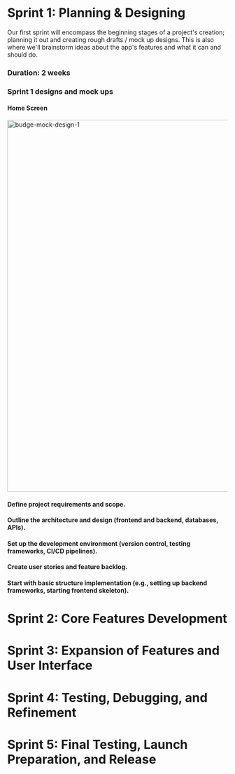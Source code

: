 # Sprint 1: Planning & Designing
Our first sprint will encompass the beginning stages of a project's creation; planning it out and creating rough drafts / mock up designs. This is also where we'll brainstorm ideas about the app's features and what it can and should do.

### Duration: 2 weeks 

### Sprint 1 designs and mock ups

#### Home Screen
<img width="850" alt="budge-mock-design-1" src="https://github.com/user-attachments/assets/7ca0ba5f-1bb8-4ed8-a403-2a5fc8e182df">

#### Define project requirements and scope.
#### Outline the architecture and design (frontend and backend, databases, APIs).
#### Set up the development environment (version control, testing frameworks, CI/CD pipelines).
#### Create user stories and feature backlog.
#### Start with basic structure implementation (e.g., setting up backend frameworks, starting frontend skeleton).


# Sprint 2: Core Features Development

# Sprint 3: Expansion of Features and User Interface

# Sprint 4: Testing, Debugging, and Refinement

# Sprint 5: Final Testing, Launch Preparation, and Release
